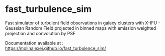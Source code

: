 # fast_turbulence_sim
Fast simulator of turbulent field observations in galaxy clusters with X-IFU - Gaussian Random Field projected in binned maps with emission weighted projection and convolution by PSF


Documentation available at : 
https://molinalexei.github.io/fast_turbulence_sim/